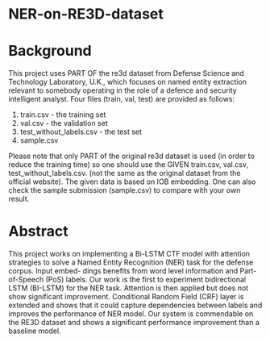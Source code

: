 # NER-on-RE3D-dataset

# Background
This project uses PART OF the re3d dataset from Defense Science and Technology Laboratory, U.K., which focuses on named entity extraction relevant to somebody operating in the role of a defence and security intelligent analyst. Four files (train, val, test) are provided as follows:

1. train.csv - the training set
2. val.csv - the validation set
3. test_without_labels.csv - the test set
4. sample.csv

Please note that only PART of the original re3d dataset is used (in order to reduce the training time) so one should use the GIVEN train.csv, val.csv, test_without_labels.csv. (not the same as the original dataset from the official website). The given data is based on IOB embedding. One can also check the sample submission (sample.csv) to compare with your own result.

# Abstract
This project works on implementing a Bi-LSTM CTF model with attention strategies to solve a Named Entity Recognition (NER) task for the defense corpus. Input embed- dings benefits from word level information and Part-of-Speech (PoS) labels. Our work is the first to experiment bidirectional LSTM (BI-LSTM) for the NER task. Attention is then applied but does not show significant improvement. Conditional Random Field (CRF) layer is extended and shows that it could capture dependencies between labels and improves the performance of NER model. Our system is commendable on the RE3D dataset and shows a significant performance improvement than a baseline model.
